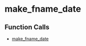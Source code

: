 # make_fname_date

## Function Calls
- [make_fname_date](CSD/kCSD/ica/kCsd1D_ICA/STICA_UTIL/make_fname_date.md)
